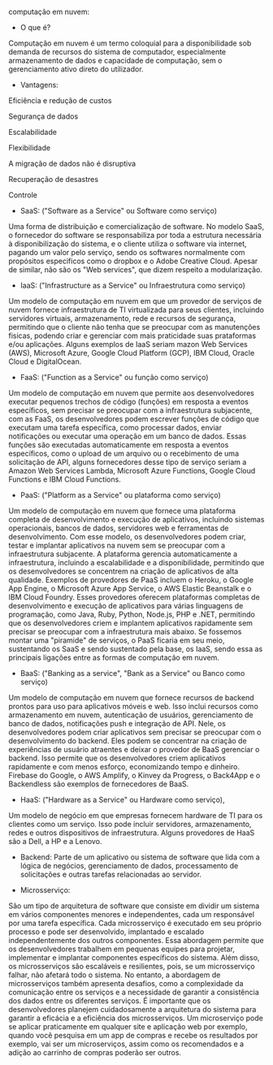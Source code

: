computação em nuvem:

- O que é?

 Computação em nuvem é um termo coloquial para a disponibilidade sob demanda de recursos do sistema de computador, especialmente armazenamento de dados e capacidade de computação, sem o gerenciamento ativo direto do utilizador.   

- Vantagens:
 
Eficiência e redução de custos

Segurança de dados

Escalabilidade

Flexibilidade

A migração de dados não é disruptiva

Recuperação de desastres

Controle

 - SaaS: ("Software as a Service" ou Software como serviço)

 Uma forma de distribuição e comercialização de software. No modelo SaaS, o fornecedor do software se responsabiliza por toda a estrutura necessária à disponibilização do sistema, e o cliente utiliza o software via internet, pagando um valor pelo serviço, sendo os softwares normalmente com propósitos especificos como o dropbox e o Adobe Creative Cloud. Apesar de similar, não são os "Web services", que dizem respeito a modularização.

 - IaaS: ("Infrastructure as a Service" ou Infraestrutura como serviço)

 Um modelo de computação em nuvem em que um provedor de serviços de nuvem fornece infraestrutura de TI virtualizada para seus clientes, incluindo servidores virtuais, armazenamento, rede e recursos de segurança, permitindo que o cliente não tenha que se preocupar com as manutenções fisicas, podendo criar e gerenciar com mais praticidade suas prataformas e/ou aplicações.
 Alguns exemplos de IaaS seriam mazon Web Services (AWS), Microsoft Azure, Google Cloud Platform (GCP), IBM Cloud, Oracle Cloud e DigitalOcean.

 - FaaS: ("Function as a Service" ou função como serviço)

 Um modelo de computação em nuvem que permite aos desenvolvedores executar pequenos trechos de código (funções) em resposta a eventos específicos, sem precisar se preocupar com a infraestrutura subjacente, com as FaaS, os desenvolvedores podem escrever funções de código que executam uma tarefa específica, como processar dados, enviar notificações ou executar uma operação em um banco de dados. Essas funções são executadas automaticamente em resposta a eventos específicos, como o upload de um arquivo ou o recebimento de uma solicitação de API, alguns fornecedores desse tipo de serviço seriam a Amazon Web Services Lambda, Microsoft Azure Functions, Google Cloud Functions e IBM Cloud Functions.

 - PaaS: ("Platform as a Service" ou plataforma como serviço)

  Um modelo de computação em nuvem que fornece uma plataforma completa de desenvolvimento e execução de aplicativos, incluindo sistemas operacionais, bancos de dados, servidores web e ferramentas de desenvolvimento. Com esse modelo, os desenvolvedores podem criar, testar e implantar aplicativos na nuvem sem se preocupar com a infraestrutura subjacente. A plataforma gerencia automaticamente a infraestrutura, incluindo a escalabilidade e a disponibilidade, permitindo que os desenvolvedores se concentrem na criação de aplicativos de alta qualidade.
Exemplos de provedores de PaaS incluem o Heroku, o Google App Engine, o Microsoft Azure App Service, o AWS Elastic Beanstalk e o IBM Cloud Foundry. Esses provedores oferecem plataformas completas de desenvolvimento e execução de aplicativos para várias linguagens de programação, como Java, Ruby, Python, Node.js, PHP e .NET, permitindo que os desenvolvedores criem e implantem aplicativos rapidamente sem precisar se preocupar com a infraestrutura mais abaixo.
 Se fossemos montar uma "piramide" de serviços, o PaaS ficaria em seu meio, sustentando os SaaS e sendo sustentado pela base, os IaaS, sendo essa as principais ligações entre as formas de computação em nuvem.

 - BaaS: ("Banking as a service", "Bank as a Service" ou Banco como serviço)

 Um modelo de computação em nuvem que fornece recursos de backend prontos para uso para aplicativos móveis e web. Isso inclui recursos como armazenamento em nuvem, autenticação de usuários, gerenciamento de banco de dados, notificações push e integração de API. Nele, os desenvolvedores podem criar aplicativos sem precisar se preocupar com o desenvolvimento do backend. Eles podem se concentrar na criação de experiências de usuário atraentes e deixar o provedor de BaaS gerenciar o backend. Isso permite que os desenvolvedores criem aplicativos rapidamente e com menos esforço, economizando tempo e dinheiro.
 Firebase do Google, o AWS Amplify, o Kinvey da Progress, o Back4App e o Backendless são exemplos de fornecedores de BaaS.

 - HaaS: ("Hardware as a Service" ou Hardware como serviço),
 
 Um modelo de negócio em que empresas fornecem hardware de TI para os clientes como um serviço. Isso pode incluir servidores, armazenamento, redes e outros dispositivos de infraestrutura. Alguns provedores de HaaS são a Dell, a HP e a Lenovo.

- Backend: Parte de um aplicativo ou sistema de software que lida com a lógica de negócios, gerenciamento de dados, processamento de solicitações e outras tarefas relacionadas ao servidor.

- Microsserviço:

 São um tipo de arquitetura de software que consiste em dividir um sistema em vários componentes menores e independentes, cada um responsável por uma tarefa específica. Cada microsserviço é executado em seu próprio processo e pode ser desenvolvido, implantado e escalado independentemente dos outros componentes.
 Essa abordagem permite que os desenvolvedores trabalhem em pequenas equipes para projetar, implementar e implantar componentes específicos do sistema. Além disso, os microsserviços são escaláveis e resilientes, pois, se um microsserviço falhar, não afetará todo o sistema.
 No entanto, a abordagem de microsserviços também apresenta desafios, como a complexidade da comunicação entre os serviços e a necessidade de garantir a consistência dos dados entre os diferentes serviços. É importante que os desenvolvedores planejem cuidadosamente a arquitetura do sistema para garantir a eficácia e a eficiência dos microsserviços.
 Um microserviço pode se aplicar praticamente em qualquer site e aplicação web por exemplo, quando você pesquisa em um app de compras e recebe os resultados por exemplo, vai ser um microserviços, assim como os recomendados e a adição ao carrinho de compras poderão ser outros.
